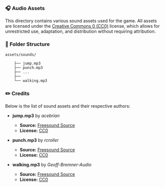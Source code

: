 ### 🎧 Audio Assets

This directory contains various sound assets used for the game. All assets are licensed under the [Creative Commons 0 (CC0)](https://creativecommons.org/publicdomain/zero/1.0/deed.en) license, which allows for unrestricted use, adaptation, and distribution without requiring attribution.



### 📂 Folder Structure

```
assets/sounds/

    ├── jump.mp3
    ├── punch.mp3
    ├── ...
    ├── 
    └── walking.mp3
```

### ✏️ Credits

Below is the list of sound assets and their respective authors:

- **jump.mp3** by *acebrian*  
  - **Source:** [Freesound Source](https://freesound.org/s/380471/)  
  - **License:** [CC0](https://creativecommons.org/publicdomain/zero/1.0/deed.en)

- **punch.mp3** by *rcroller*  
  - **Source:** [Freesound Source](https://freesound.org/s/424144/)  
  - **License:** [CC0](https://creativecommons.org/publicdomain/zero/1.0/deed.en)

- **walking.mp3** by *Geoff-Bremner-Audio*  
  - **Source:** [Freesound Source](https://freesound.org/s/745654/)  
  - **License:** [CC0](https://creativecommons.org/publicdomain/zero/1.0/deed.en)
